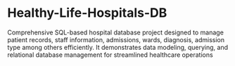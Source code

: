 # Healthy-Life-Hospitals-DB
Comprehensive SQL-based hospital database project designed to manage patient records, staff information, admissions, wards, diagnosis, admission type among others efficiently. It demonstrates data modeling, querying, and relational database management for streamlined healthcare operations
